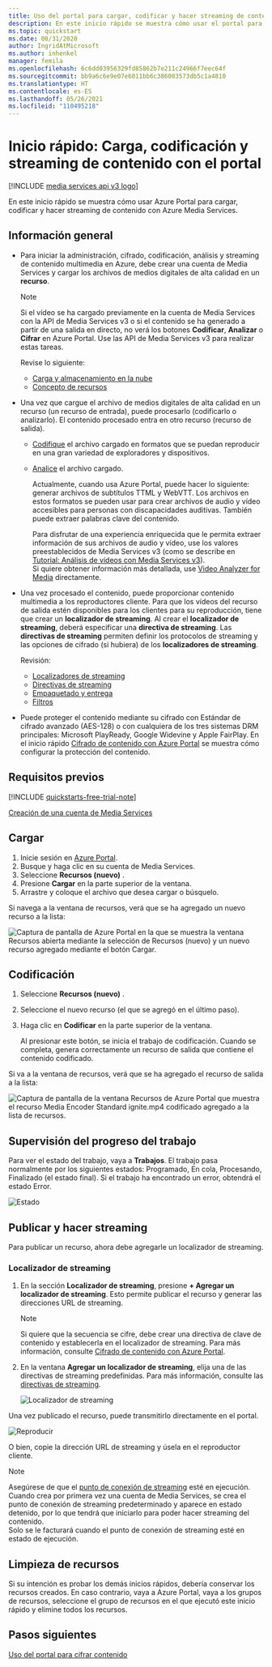 ```yaml
---
title: Uso del portal para cargar, codificar y hacer streaming de contenido
description: En este inicio rápido se muestra cómo usar el portal para cargar, codificar y hacer streaming de contenido con Azure Media Services.
ms.topic: quickstart
ms.date: 08/31/2020
author: IngridAtMicrosoft
ms.author: inhenkel
manager: femila
ms.openlocfilehash: 6c6dd03956329fd85862b7e211c24966f7eec64f
ms.sourcegitcommit: bb9a6c6e9e07e6011bb6c386003573db5c1a4810
ms.translationtype: HT
ms.contentlocale: es-ES
ms.lasthandoff: 05/26/2021
ms.locfileid: "110495218"
---
```

# <a name="quickstart-upload-encode-and-stream-content-with-portal"></a>Inicio rápido: Carga, codificación y streaming de contenido con el portal

[!INCLUDE [media services api v3 logo](./includes/v3-hr.md)]

En este inicio rápido se muestra cómo usar Azure Portal para cargar, codificar y hacer streaming de contenido con Azure Media Services.
  
## <a name="overview"></a>Información general

* Para iniciar la administración, cifrado, codificación, análisis y streaming de contenido multimedia en Azure, debe crear una cuenta de Media Services y cargar los archivos de medios digitales de alta calidad en un **recurso**. 
    
    > [!NOTE]
    > Si el vídeo se ha cargado previamente en la cuenta de Media Services con la API de Media Services v3 o si el contenido se ha generado a partir de una salida en directo, no verá los botones **Codificar**, **Analizar** o **Cifrar** en Azure Portal. Use las API de Media Services v3 para realizar estas tareas.

    Revise lo siguiente: 

  * [Carga y almacenamiento en la nube](storage-account-concept.md)
  * [Concepto de recursos](assets-concept.md)
* Una vez que cargue el archivo de medios digitales de alta calidad en un recurso (un recurso de entrada), puede procesarlo (codificarlo o analizarlo). El contenido procesado entra en otro recurso (recurso de salida). 
    * [Codifique](encode-concept.md) el archivo cargado en formatos que se puedan reproducir en una gran variedad de exploradores y dispositivos.
    * [Analice](analyze-video-audio-files-concept.md) el archivo cargado. 

        Actualmente, cuando usa Azure Portal, puede hacer lo siguiente: generar archivos de subtítulos TTML y WebVTT. Los archivos en estos formatos se pueden usar para crear archivos de audio y vídeo accesibles para personas con discapacidades auditivas. También puede extraer palabras clave del contenido.

        Para disfrutar de una experiencia enriquecida que le permita extraer información de sus archivos de audio y vídeo, use los valores preestablecidos de Media Services v3 (como se describe en [Tutorial: Análisis de vídeos con Media Services v3](analyze-videos-tutorial.md)). <br/>Si quiere obtener información más detallada, use [Video Analyzer for Media](../../azure-video-analyzer/video-analyzer-for-media-docs/index.yml) directamente.    
* Una vez procesado el contenido, puede proporcionar contenido multimedia a los reproductores cliente. Para que los vídeos del recurso de salida estén disponibles para los clientes para su reproducción, tiene que crear un **localizador de streaming**. Al crear el **localizador de streaming**, deberá especificar una **directiva de streaming**. Las **directivas de streaming** permiten definir los protocolos de streaming y las opciones de cifrado (si hubiera) de los **localizadores de streaming**.
    
    Revisión:

    * [Localizadores de streaming](stream-streaming-locators-concept.md)
    * [Directivas de streaming](stream-streaming-policy-concept.md)
    * [Empaquetado y entrega](encode-dynamic-packaging-concept.md)
    * [Filtros](filters-concept.md)
* Puede proteger el contenido mediante su cifrado con Estándar de cifrado avanzado (AES-128) o con cualquiera de los tres sistemas DRM principales: Microsoft PlayReady, Google Widevine y Apple FairPlay. En el inicio rápido [Cifrado de contenido con Azure Portal](drm-encrypt-content-how-to.md) se muestra cómo configurar la protección del contenido.
        
## <a name="prerequisites"></a>Requisitos previos

[!INCLUDE [quickstarts-free-trial-note](../../../includes/quickstarts-free-trial-note.md)]

[Creación de una cuenta de Media Services](account-create-how-to.md)

## <a name="upload"></a>Cargar

1. Inicie sesión en [Azure Portal](https://portal.azure.com/).
1. Busque y haga clic en su cuenta de Media Services.
1. Seleccione **Recursos (nuevo)** .
1. Presione **Cargar** en la parte superior de la ventana. 
1. Arrastre y coloque el archivo que desea cargar o búsquelo.

Si navega a la ventana de recursos, verá que se ha agregado un nuevo recurso a la lista:

![Captura de pantalla de Azure Portal en la que se muestra la ventana Recursos abierta mediante la selección de Recursos (nuevo) y un nuevo recurso agregado mediante el botón Cargar.](./media/asset-create-asset-upload-portal-quickstart/upload.png)

## <a name="encode"></a>Codificación

1. Seleccione **Recursos (nuevo)** .
1. Seleccione el nuevo recurso (el que se agregó en el último paso).
1. Haga clic en **Codificar** en la parte superior de la ventana.

    Al presionar este botón, se inicia el trabajo de codificación. Cuando se completa, genera correctamente un recurso de salida que contiene el contenido codificado.

Si va a la ventana de recursos, verá que se ha agregado el recurso de salida a la lista:

![Captura de pantalla de la ventana Recursos de Azure Portal que muestra el recurso Media Encoder Standard ignite.mp4 codificado agregado a la lista de recursos.](./media/asset-create-asset-upload-portal-quickstart/encode.png)

## <a name="monitor-the-job-progress"></a>Supervisión del progreso del trabajo

Para ver el estado del trabajo, vaya a **Trabajos**. El trabajo pasa normalmente por los siguientes estados: Programado, En cola, Procesando, Finalizado (el estado final). Si el trabajo ha encontrado un error, obtendrá el estado Error.

![Estado](./media/asset-create-asset-upload-portal-quickstart/job-status.png)

## <a name="publish-and-stream"></a>Publicar y hacer streaming

Para publicar un recurso, ahora debe agregarle un localizador de streaming.

### <a name="streaming-locator"></a>Localizador de streaming 

1. En la sección **Localizador de streaming**, presione **+ Agregar un localizador de streaming**.
    Esto permite publicar el recurso y generar las direcciones URL de streaming.

    > [!NOTE]
    > Si quiere que la secuencia se cifre, debe crear una directiva de clave de contenido y establecerla en el localizador de streaming. Para más información, consulte [Cifrado de contenido con Azure Portal](drm-encrypt-content-how-to.md).
1. En la ventana **Agregar un localizador de streaming**, elija una de las directivas de streaming predefinidas. Para más información, consulte las [directivas de streaming](stream-streaming-policy-concept.md).

    ![Localizador de streaming](./media/asset-create-asset-upload-portal-quickstart/streaming-locator.png)

Una vez publicado el recurso, puede transmitirlo directamente en el portal. 

![Reproducir](./media/asset-create-asset-upload-portal-quickstart/publish.png)

O bien, copie la dirección URL de streaming y úsela en el reproductor cliente.

> [!NOTE]
> Asegúrese de que el [punto de conexión de streaming](stream-streaming-endpoint-concept.md) esté en ejecución. Cuando crea por primera vez una cuenta de Media Services, se crea el punto de conexión de streaming predeterminado y aparece en estado detenido, por lo que tendrá que iniciarlo para poder hacer streaming del contenido.<br/>Solo se le facturará cuando el punto de conexión de streaming esté en estado de ejecución.

## <a name="cleanup-resources"></a>Limpieza de recursos

Si su intención es probar los demás inicios rápidos, debería conservar los recursos creados. En caso contrario, vaya a Azure Portal, vaya a los grupos de recursos, seleccione el grupo de recursos en el que ejecutó este inicio rápido y elimine todos los recursos.

## <a name="next-steps"></a>Pasos siguientes

[Uso del portal para cifrar contenido](drm-encrypt-content-how-to.md)
